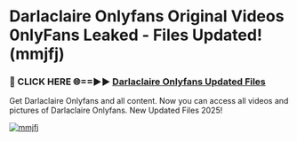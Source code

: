# Darlaclaire Onlyfans Original Videos 0nlyFans Leaked - Files Updated! (mmjfj)

<h3>🔴 CLICK HERE 🌐==►► <a href="https://tinyurl.com/2m67pmp6" rel="nofollow">Darlaclaire Onlyfans Updated Files</a></h3>

Get Darlaclaire Onlyfans and all content. Now you can access all videos and pictures of Darlaclaire Onlyfans. New Updated Files 2025!

[![mmjfj](https://i.imgur.com/H4QAA4z.gif)](https://tinyurl.com/2m67pmp6)